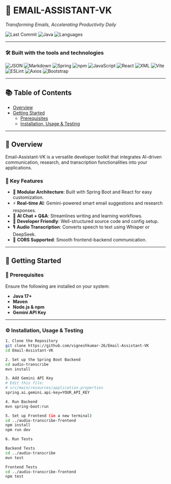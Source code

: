 # 📧 EMAIL-ASSISTANT-VK

_Transforming Emails, Accelerating Productivity Daily_

![Last Commit](https://img.shields.io/badge/last%20commit-today-blue)
![Java](https://img.shields.io/badge/java-43.0%25-blue)
![Languages](https://img.shields.io/badge/languages-4-lightgrey)

---

### 🛠 Built with the tools and technologies

![JSON](https://img.shields.io/badge/-JSON-informational)
![Markdown](https://img.shields.io/badge/-Markdown-informational)
![Spring](https://img.shields.io/badge/-Spring-green)
![npm](https://img.shields.io/badge/-npm-red)
![JavaScript](https://img.shields.io/badge/-JavaScript-yellow)
![React](https://img.shields.io/badge/-React-blue)
![XML](https://img.shields.io/badge/-XML-blue)
![Vite](https://img.shields.io/badge/-Vite-purple)
![ESLint](https://img.shields.io/badge/-ESLint-purple)
![Axios](https://img.shields.io/badge/-Axios-blue)
![Bootstrap](https://img.shields.io/badge/-Bootstrap-purple)

---

## 📚 Table of Contents

- [Overview](#overview)
- [Getting Started](#getting-started)
  - [Prerequisites](#prerequisites)
  - [Installation, Usage & Testing](#installation-usage--testing)

---

## 🧠 Overview

Email-Assistant-VK is a versatile developer toolkit that integrates AI-driven communication, research, and transcription functionalities into your applications.

### 🔑 Key Features

- 🧩 **Modular Architecture**: Built with Spring Boot and React for easy customization.
- ⚡ **Real-time AI**: Gemini-powered smart email suggestions and research responses.
- 🧠 **AI Chat + Q&A**: Streamlines writing and learning workflows.
- 🎯 **Developer Friendly**: Well-structured source code and config setup.
- 🎙️ **Audio Transcription**: Converts speech to text using Whisper or DeepSeek.
- 🔗 **CORS Supported**: Smooth frontend-backend communication.

---

## 🚀 Getting Started

### 🧰 Prerequisites

Ensure the following are installed on your system:

- **Java 17+**
- **Maven**
- **Node.js & npm**
- **Gemini API Key**

---

### ⚙️ Installation, Usage & Testing

```bash
1. Clone the Repository
git clone https://github.com/vigneshkumar-26/Email-Assistant-VK
cd Email-Assistant-VK

2. Set up the Spring Boot Backend
cd audio-transcribe
mvn install

3. Add Gemini API Key
# Edit this file:
# src/main/resources/application.properties
spring.ai.gemini.api-key=YOUR_API_KEY

4. Run Backend
mvn spring-boot:run

5. Set up Frontend (in a new terminal)
cd ../audio-transcribe-frontend
npm install
npm run dev

6. Run Tests

Backend Tests
cd ../audio-transcribe
mvn test

Frontend Tests
cd ../audio-transcribe-frontend
npm test
